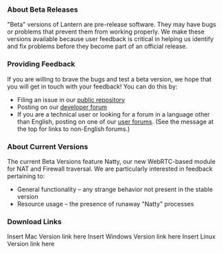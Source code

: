 ### About Beta Releases
"Beta" versions of Lantern are pre-release software. They may have bugs or problems that prevent them from working properly. We make these versions available because user feedback is critical in helping us identify and fix problems before they become part of an official release. 

### Providing Feedback
If you are willing to brave the bugs and test a beta version, we hope that you will get in touch with your feedback! You can do this by:
* Filing an issue in our [public repository](https://github.com/getlantern/lantern/issues/new)
* Posting on our [developer forum](https://groups.google.com/forum/#!forum/lantern-devel)
* If you are a technical user or looking for a forum in a language other than English, posting on one of our [user forums](https://groups.google.com/forum/#!forum/lantern-users-en). (See the message at the top for links to non-English forums.)

### About Current Versions
The current Beta Versions feature Natty, our new WebRTC-based module for NAT and Firewall traversal. We are particularly interested in feedback pertaining to: 
* General functionality – any strange behavior not present in the stable version
* Resource usage – the presence of runaway "Natty" processes

### Download Links
Insert Mac Version link here
Insert Windows Version link here
Insert Linux Version link here